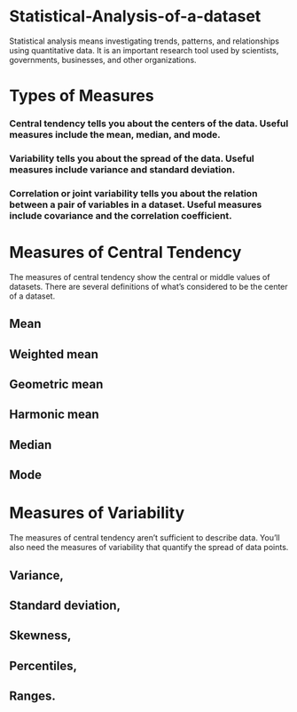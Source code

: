 # Statistical-Analysis-of-a-dataset
Statistical analysis means investigating trends, patterns, and relationships using quantitative data. It is an important research tool used by scientists, governments, businesses, and other organizations.
# Types of Measures
### Central tendency tells you about the centers of the data. Useful measures include the mean, median, and mode.
### Variability tells you about the spread of the data. Useful measures include variance and standard deviation.
### Correlation or joint variability tells you about the relation between a pair of variables in a dataset. Useful measures include covariance and the correlation coefficient.
# Measures of Central Tendency
The measures of central tendency show the central or middle values of datasets. There are several definitions of what’s considered to be the center of a dataset.
## Mean
## Weighted mean
## Geometric mean
## Harmonic mean
## Median
## Mode
# Measures of Variability
The measures of central tendency aren’t sufficient to describe data. You’ll also need the measures of variability that quantify the spread of data points.
## Variance,
## Standard deviation,
## Skewness,
## Percentiles,
## Ranges.
